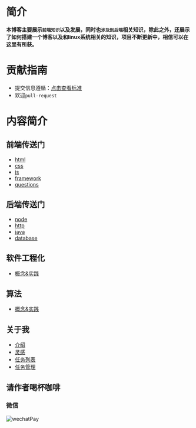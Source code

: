 # 简介

**本博客主要展示`前端知识`以及发展，同时也`涉及到后端`相关知识，除此之外，还展示了如何搭建一个博客以及和linux系统相关的知识，项目不断更新中，相信可以在这里有所获。**

# 贡献指南

- 提交信息遵循：[点击查看标准](https://mallow-fight.github.io/others/git.html)
- 欢迎`pull-request`

# 内容简介

## 前端传送门

- [html](https://mallow-fight.github.io/frontend/html/define.html)
- [css](https://mallow-fight.github.io/frontend/css/define.html)
- [js](https://mallow-fight.github.io/frontend/js/note.html)
- [framework](https://mallow-fight.github.io/frontend/framework/vue.html)
- [questions](https://mallow-fight.github.io/frontend/questions/important.html)

## 后端传送门

- [node](https://mallow-fight.github.io/backend/node/express.html)
- [http](https://mallow-fight.github.io/backend/http/http.html)
- [java](https://mallow-fight.github.io/backend/java/java.html)
- [database](https://mallow-fight.github.io/backend/database/mysql.html)

## 软件工程化

- [概念&实践](https://mallow-fight.github.io/software/engineering.html)

## 算法

- [概念&实践](https://mallow-fight.github.io/arithmetic/lintcode.html)

## 关于我

- [介绍](https://mallow-fight.github.io/person/introduction.html)
- [灵感](https://mallow-fight.github.io/person/ideas/ideas.html)
- [任务列表](https://mallow-fight.github.io/person/todolist.html)
- [任务管理](https://mallow-fight.github.io/person/manage.html)

## 请作者喝杯咖啡

### 微信

![wechatPay](https://mallow-fight.github.io/images/wechatPay.png)